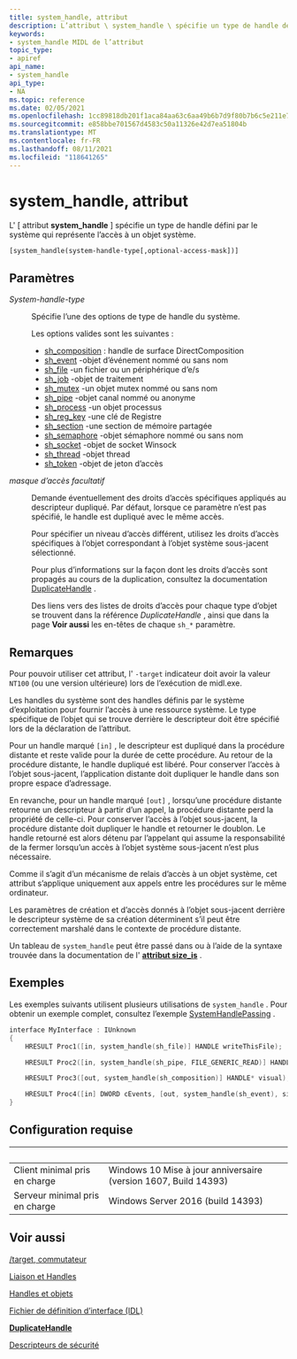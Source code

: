 ```yaml
---
title: system_handle, attribut
description: L’attribut \ system_handle \ spécifie un type de handle défini par le système.
keywords:
- system_handle MIDL de l’attribut
topic_type:
- apiref
api_name:
- system_handle
api_type:
- NA
ms.topic: reference
ms.date: 02/05/2021
ms.openlocfilehash: 1cc89818db201f1aca84aa63c6aa49b6b7d9f80b7b6c5e211e724004606c653e
ms.sourcegitcommit: e858bbe701567d4583c50a11326e42d7ea51804b
ms.translationtype: MT
ms.contentlocale: fr-FR
ms.lasthandoff: 08/11/2021
ms.locfileid: "118641265"
---
```

# <a name="system_handle-attribute"></a>system_handle, attribut

L' \[ attribut **system_handle** \] spécifie un type de handle défini par le système qui représente l’accès à un objet système.

``` syntax
[system_handle(system-handle-type[,optional-access-mask])]
```

## <a name="parameters"></a>Paramètres

<dl> <dt>

*System-handle-type* 
</dt> <dd>

Spécifie l’une des options de type de handle du système.

Les options valides sont les suivantes :
* [sh_composition](sh-composition.md) : handle de surface DirectComposition
* [sh_event](sh-event.md) -objet d’événement nommé ou sans nom
* [sh_file](sh-file.md) -un fichier ou un périphérique d’e/s
* [sh_job](sh-job.md) -objet de traitement
* [sh_mutex](sh-mutex.md) -un objet mutex nommé ou sans nom
* [sh_pipe](sh-pipe.md) -objet canal nommé ou anonyme
* [sh_process](sh-process.md) -un objet processus
* [sh_reg_key](sh-reg-key.md) -une clé de Registre
* [sh_section](sh-section.md) -une section de mémoire partagée
* [sh_semaphore](sh-semaphore.md) -objet sémaphore nommé ou sans nom
* [sh_socket](sh-socket.md) -objet de socket Winsock
* [sh_thread](sh-thread.md) -objet thread
* [sh_token](sh-token.md) -objet de jeton d’accès

</dd> <dt>

*masque d’accès facultatif*
</dt> <dd>

Demande éventuellement des droits d’accès spécifiques appliqués au descripteur dupliqué. Par défaut, lorsque ce paramètre n’est pas spécifié, le handle est dupliqué avec le même accès. 

Pour spécifier un niveau d’accès différent, utilisez les droits d’accès spécifiques à l’objet correspondant à l’objet système sous-jacent sélectionné.

Pour plus d’informations sur la façon dont les droits d’accès sont propagés au cours de la duplication, consultez la documentation [DuplicateHandle](/windows/win32/api/handleapi/nf-handleapi-duplicatehandle) .

Des liens vers des listes de droits d’accès pour chaque type d’objet se trouvent dans la référence *DuplicateHandle* , ainsi que dans la page **Voir aussi** les en-têtes de chaque `sh_*` paramètre.

</dd> </dl>

## <a name="remarks"></a>Remarques

Pour pouvoir utiliser cet attribut, l' `-target` indicateur doit avoir la valeur `NT100` (ou une version ultérieure) lors de l’exécution de midl.exe.

Les handles du système sont des handles définis par le système d’exploitation pour fournir l’accès à une ressource système. Le type spécifique de l’objet qui se trouve derrière le descripteur doit être spécifié lors de la déclaration de l’attribut.

Pour un handle marqué `[in]` , le descripteur est dupliqué dans la procédure distante et reste valide pour la durée de cette procédure. Au retour de la procédure distante, le handle dupliqué est libéré. Pour conserver l’accès à l’objet sous-jacent, l’application distante doit dupliquer le handle dans son propre espace d’adressage.

En revanche, pour un handle marqué `[out]` , lorsqu’une procédure distante retourne un descripteur à partir d’un appel, la procédure distante perd la propriété de celle-ci. Pour conserver l’accès à l’objet sous-jacent, la procédure distante doit dupliquer le handle et retourner le doublon. Le handle retourné est alors détenu par l’appelant qui assume la responsabilité de la fermer lorsqu’un accès à l’objet système sous-jacent n’est plus nécessaire.

Comme il s’agit d’un mécanisme de relais d’accès à un objet système, cet attribut s’applique uniquement aux appels entre les procédures sur le même ordinateur.

Les paramètres de création et d’accès donnés à l’objet sous-jacent derrière le descripteur système de sa création déterminent s’il peut être correctement marshalé dans le contexte de procédure distante.

Un tableau de `system_handle` peut être passé dans ou à l’aide de la syntaxe trouvée dans la documentation de l' [**attribut size_is**](size-is.md) .

## <a name="examples"></a>Exemples

Les exemples suivants utilisent plusieurs utilisations de `system_handle` . Pour obtenir un exemple complet, consultez l’exemple [SystemHandlePassing](https://github.com/microsoft/Windows-classic-samples/tree/master/Samples/SystemHandlePassing) .

```c
interface MyInterface : IUnknown                         
{         
    HRESULT Proc1([in, system_handle(sh_file)] HANDLE writeThisFile);

    HRESULT Proc2([in, system_handle(sh_pipe, FILE_GENERIC_READ)] HANDLE readThisPipe);

    HRESULT Proc3([out, system_handle(sh_composition)] HANDLE* visual);

    HRESULT Proc4([in] DWORD cEvents, [out, system_handle(sh_event), size_is(cEvents)] HANDLE* pWatchAllTheseEvents);
}
```

## <a name="requirements"></a>Configuration requise

| &nbsp; | &nbsp; |
|-|-|
| Client minimal pris en charge | Windows 10 Mise à jour anniversaire (version 1607, Build 14393) |
| Serveur minimal pris en charge | Windows Server 2016 (build 14393) |

## <a name="see-also"></a>Voir aussi

<dl> <dt>
<!--
[System Handle Passing sample code](https://github.com/microsoft/Windows-classic-samples/tree/master/Samples/SystemHandlePassing)
</dt> <dt>
-->

[/target, commutateur](./-target.md)
</dt> <dt>

[Liaison et Handles](../Rpc/binding-and-handles.md)
</dt> <dt>

[Handles et objets](../sysinfo/handles-and-objects.md)
</dt> <dt>

[Fichier de définition d’interface (IDL)](interface-definition-idl-file.md)
</dt> <dt>

[**DuplicateHandle**](/windows/win32/api/handleapi/nf-handleapi-duplicatehandle)
</dt> <dt>

[Descripteurs de sécurité](../secauthz/security-descriptors.md)
</dt></dl>
